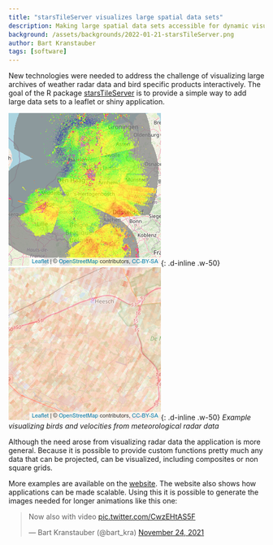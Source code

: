 ```yaml
---
title: "starsTileServer visualizes large spatial data sets"
description: Making large spatial data sets accessible for dynamic visualization is challenging, starsTileServer facilitates this.
background: /assets/backgrounds/2022-01-21-starsTileServer.png
author: Bart Kranstauber
tags: [software]
---
```


New technologies were needed to address the challenge of visualizing large archives of weather radar data and bird specific products interactively. The goal of the R package [starsTileServer](https://cran.r-project.org/web/packages/starsTileServer/index.html) is to provide a simple way to add large data sets to a leaflet or shiny application.

![img](/assets/images/2022-01-21-starsTileServer.png){: .d-inline .w-50}![img](/assets/images/2022-01-21-starsTileServer_2.png){: .d-inline .w-50}
_Example visualizing birds and velocities from meteorological radar data_

Although the need arose from visualizing radar data the application is more general. Because it is possible to provide custom functions pretty much any data that can be projected, can be visualized, including composites or non square grids.

More examples are available on the [website](https://bartk.gitlab.io/starsTileServer/). The website also shows how applications can be made scalable. Using this it is possible to generate the images needed for longer animations like this one:

<blockquote class="twitter-tweet" data-conversation="none" data-dnt="true"><p lang="en" dir="ltr">Now also with video <a href="https://t.co/CwzEHtAS5F">pic.twitter.com/CwzEHtAS5F</a></p>&mdash; Bart Kranstauber (@bart_kra) <a href="https://twitter.com/bart_kra/status/1463560977144856582?ref_src=twsrc%5Etfw">November 24, 2021</a></blockquote> <script async src="https://platform.twitter.com/widgets.js" charset="utf-8"></script> 
